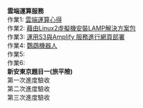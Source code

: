 **雲端運算服務**  
作業1: [雲端運算心得](https://github.com/LinHsiaoChi/Fin-tech/blob/main/0308)  
作業2: [藉由Linux2虛擬機安裝LAMP解決方案包](https://youtu.be/25evBWIVyPg)  
作業3: [運用S3與Amplify 服務進行網頁部署](https://youtu.be/mOKwLeieito)  
作業4: [鸚鵡機器人](https://youtu.be/iiKXG7ZFnE4)  
作業5:  
作業6:  
**新安東京題目一(旅平險)**  
第一次進度驗收  
第二次進度驗收  
第三次進度驗收  

